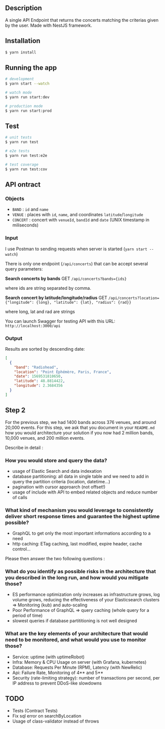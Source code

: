 ## Description

A single API Endpoint that returns the concerts matching the criterias given by the user.
Made with NestJS framework.

## Installation

```bash
$ yarn install
```

## Running the app

```bash
# development
$ yarn start --watch

# watch mode
$ yarn run start:dev

# production mode
$ yarn run start:prod
```

## Test

```bash
# unit tests
$ yarn run test

# e2e tests
$ yarn run test:e2e

# test coverage
$ yarn run test:cov
```

## API ontract

### Objects

- `BAND` : `id` and `name`
- `VENUE` : places with `id`, `name`, and coordinates `latitude`/`longitude`
- `CONCERT` : concert with `venueId`, `bandId` and `date` (UNIX timestamp in miliseconds)

### Input

I use Postman to sending requests when server is started (`yarn start --watch`)

There is only one endpoint (`/api/concerts`) that can be accept several query parameters:

**Search concerts by bands**
GET `/api/concerts?bands={ids}`

where ids are string separated by comma.

**Search concert by latitude/longitude/radius**
GET `/api/concerts?location={"longitude": {long}, "latitude": {lat}, "radius": {rad}}`

where long, lat and rad are strings

You can launch Swagger for testing API with this URL: `http://localhost:3000/api`

### Output

Results are sorted by descending date:

```json
[
  {
    "band": "Radiohead",
    "location": "Point Ephémère, Paris, France",
    "date": 1569531810650,
    "latitude": 48.8814422,
    "longitude": 2.3684356
  }
]
```

## Step 2

For the previous step, we had 1400 bands across 376 venues, and around 20,000 events. For this step, we ask that you document in your `README.md` how you would architecture your solution if you now had 2 million bands, 10,000 venues, and 200 million events.

Describe in detail : 

### How you would store and query the data?

* usage of Elastic Search and data indexation
* database partitioning: all data in single table and we need to add in query the partition criteria (location, datetime...)
* pagination with cursor approarch (not offset!)
* usage of include with API to embed related objects and reduce number of calls

### What kind of mechanism you would leverage to consistently deliver short response times and guarantee the highest uptime possible?
* GraphQL to get only the most important informations according to a need 
* http caching: ETag caching, last modified, expire header, cache control...

Please then answer the two following questions : 

### What do you identify as possible risks in the architecture that you described in the long run, and how would you mitigate those?
* ES performance optimization only increases as infrastructure grows, log volume grows, reducing the effectiveness of your Elasticsearch clusters => Monitoring (kub) and auto-scaling 
* Poor Performance of GraphQL => query caching (whole query for a period of time)
* slowest queries if database partititioning is not well designed

### What are the key elements of your architecture that would need to be monitored, and what would you use to monitor those?
* Service: uptime (with uptimeRobot)
* Infra: Memory & CPU Usage on server (with Grafana, kubernetes)
* Database: Requests Per Minute (RPM), Latency (with NewRelic)
* Api: Failure Rate, Monitoring of 4** and 5**
* Security (rate-limiting strategy): number of transactions per second, per IP address to prevent DDoS-like slowdowns

## TODO

- Tests (Contract Tests)
- Fix sql error on searchByLocation
- Usage of class-validator instead of throws